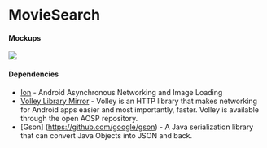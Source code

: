 # MovieSearch

#### Mockups
![](https://github.com/vovapupkin/MovieSearch/blob/master/Mockup.png)

#### Dependencies
 * [Ion](https://github.com/koush/ion) - Android Asynchronous Networking and Image Loading
 * [Volley Library Mirror](https://github.com/mcxiaoke/android-volley) - Volley is an HTTP library that makes networking for Android apps easier and most importantly, faster. Volley is available through the open AOSP repository.
 * [Gson] (https://github.com/google/gson) - A Java serialization library that can convert Java Objects into JSON and back.

